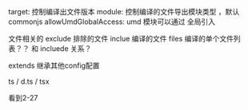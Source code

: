 target: 控制编译出文件版本
module: 控制编译的文件导出模块类型 ，默认commonjs
allowUmdGlobalAccess: umd 模块可以通过 全局引入

文件相关的
exclude 排除的文件
inclue 编译的文件 
files 编译的单个文件列表？？ 和 incluede 关系？

extends 继承其他config配置



ts / d.ts / tsx

看到2-27

